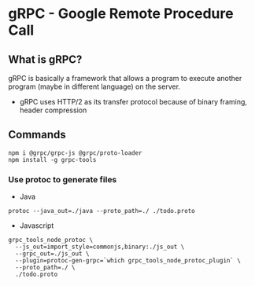 # gRPC - Google Remote Procedure Call


## What is gRPC?
gRPC is basically a framework that allows a program to execute another program (maybe in different language) on the server.

- gRPC uses HTTP/2 as its transfer protocol because of binary framing, header compression


## Commands
```
npm i @grpc/grpc-js @grpc/proto-loader
npm install -g grpc-tools
```

### Use protoc to generate files
- Java
```
protoc --java_out=./java --proto_path=./ ./todo.proto
```
- Javascript
```
grpc_tools_node_protoc \
  --js_out=import_style=commonjs,binary:./js_out \
  --grpc_out=./js_out \
  --plugin=protoc-gen-grpc=`which grpc_tools_node_protoc_plugin` \
  --proto_path=./ \     
  ./todo.proto 
```